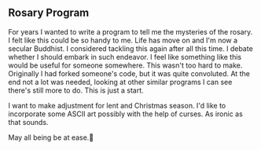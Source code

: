 ## Rosary Program

For years I wanted to write a program to tell me the mysteries of the rosary.  I felt like this could be so handy to me.  Life has move on and I'm now a secular Buddhist.  I considered tackling this again after all this time.  I debate whether I should embark in such endeavor.  I feel like something like this would be useful for someone somewhere.  This wasn't too hard to make.  Originally I had forked someone's code, but it was quite convoluted.  At the end not a lot was needed, looking at other similar programs I can see there's still more to do.  This is just a start.


I want to make adjustment for lent and Christmas season.
I'd like to incorporate some ASCII art possibly with the help of curses.  As ironic as that sounds.

May all being be at ease.🧘

